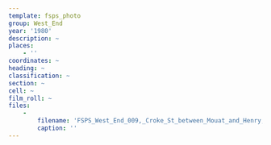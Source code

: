 ```yaml
---
template: fsps_photo
group: West_End
year: '1980'
description: ~
places:
    - ''
coordinates: ~
heading: ~
classification: ~
section: ~
cell: ~
film_roll: ~
files:
    -
        filename: 'FSPS_West_End_009,_Croke_St_between_Mouat_and_Henry,_midblock_northside,_WE-1,_1980.png'
        caption: ''
---
```

